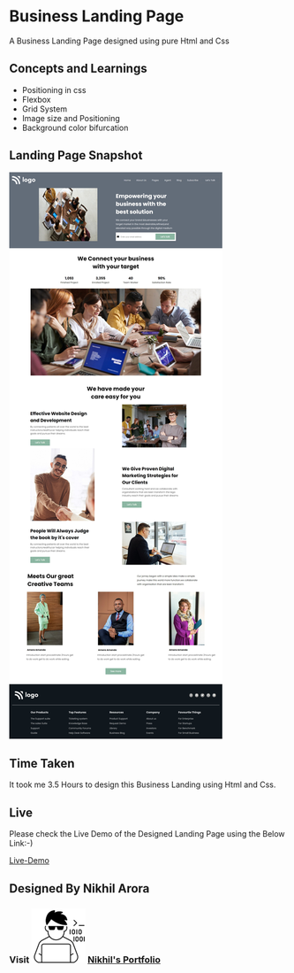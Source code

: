 # Business Landing Page
A Business Landing Page designed using pure Html and Css

## Concepts and Learnings

- Positioning in css
- Flexbox
- Grid System
- Image size and Positioning
- Background color bifurcation

## Landing Page Snapshot
![Snapshot](/my%20output/Project-12.jpeg)

## Time Taken

It took me 3.5 Hours to design this Business Landing using Html and Css.

## Live

Please check the Live Demo of the Designed Landing Page using the Below Link:-)


[Live-Demo](link"https://effortless-kleicha-23579c.netlify.app/")


## Designed By Nikhil Arora 
### Visit ![I-write-code](/my%20output/codericon-removebg-preview%20(1).png) [Nikhil's Portfolio](link "https://nikhilarora-protfolio.netlify.app/")
